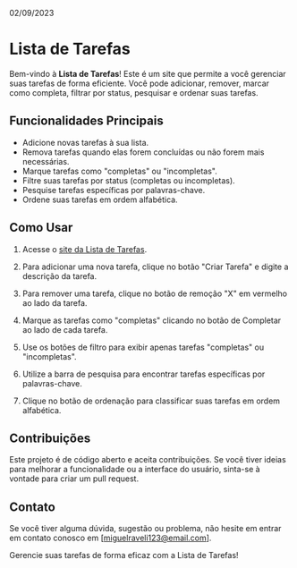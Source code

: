 02/09/2023
# Lista de Tarefas

Bem-vindo à **Lista de Tarefas**! Este é um site que permite a você gerenciar suas tarefas de forma eficiente. Você pode adicionar, remover, marcar como completa, filtrar por status, pesquisar e ordenar suas tarefas.

## Funcionalidades Principais

- Adicione novas tarefas à sua lista.
- Remova tarefas quando elas forem concluídas ou não forem mais necessárias.
- Marque tarefas como "completas" ou "incompletas".
- Filtre suas tarefas por status (completas ou incompletas).
- Pesquise tarefas específicas por palavras-chave.
- Ordene suas tarefas em ordem alfabética.

## Como Usar

1. Acesse o [site da Lista de Tarefas]([https://seusite.com](https://miguelraveli.github.io/To-Do-List-React/)).

2. Para adicionar uma nova tarefa, clique no botão "Criar Tarefa" e digite a descrição da tarefa.

3. Para remover uma tarefa, clique no botão de remoção "X" em vermelho ao lado da tarefa.

4. Marque as tarefas como "completas" clicando no botão de Completar ao lado de cada tarefa.

5. Use os botões de filtro para exibir apenas tarefas "completas" ou "incompletas".

6. Utilize a barra de pesquisa para encontrar tarefas específicas por palavras-chave.

7. Clique no botão de ordenação para classificar suas tarefas em ordem alfabética.

## Contribuições

Este projeto é de código aberto e aceita contribuições. Se você tiver ideias para melhorar a funcionalidade ou a interface do usuário, sinta-se à vontade para criar um pull request.

## Contato

Se você tiver alguma dúvida, sugestão ou problema, não hesite em entrar em contato conosco em [miguelraveli123@email.com].

Gerencie suas tarefas de forma eficaz com a Lista de Tarefas!
